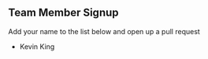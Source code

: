 Team Member Signup
------------------
Add your name to the list below and open up a pull request
- Kevin King